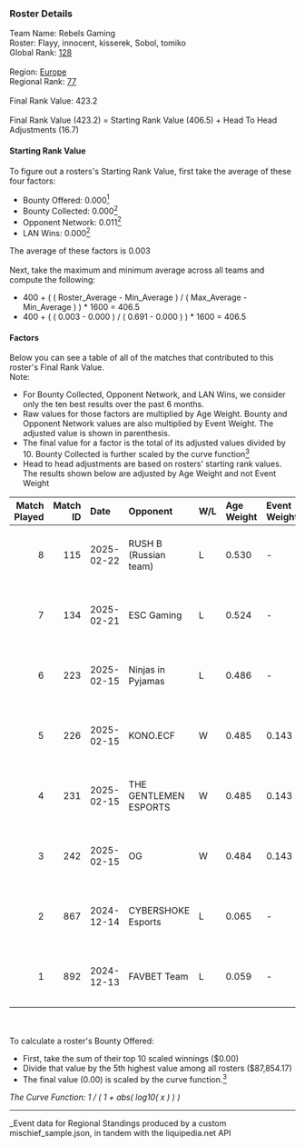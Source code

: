 ### Roster Details<br />
Team Name: Rebels Gaming<br />
Roster: Flayy, innocent, kisserek, Sobol, tomiko<br />
Global Rank: [128](../../standings_global_2025_06_02.md)<br />
<br />
Region: [Europe]( ../../standings_europe_2025_06_02.md)<br />
Regional Rank: [77]( ../../standings_europe_2025_06_02.md)<br />
<br />
Final Rank Value:  423.2<br />
<br />
Final Rank Value (423.2) = Starting Rank Value (406.5) + Head To Head Adjustments (16.7)<br />

#### Starting Rank Value<br />
To figure out a rosters's Starting Rank Value, first take the average of these four factors:<br />
- Bounty Offered: 0.000[<sup>1</sup>](#table2)
- Bounty Collected: 0.000[<sup>2</sup>](#table1)
- Opponent Network: 0.011[<sup>2</sup>](#table1)
- LAN Wins: 0.000[<sup>2</sup>](#table1)

The average of these factors is 0.003<br />
<br />
Next, take the maximum and minimum average across all teams and compute the following:<br />
- 400 + ( ( Roster_Average - Min_Average ) / ( Max_Average - Min_Average ) ) * 1600 = 406.5
- 400 + ( ( 0.003 - 0.000 ) / ( 0.691 - 0.000 ) ) * 1600 = 406.5


#### Factors<br />
Below you can see a table of all of the matches that contributed to this roster's Final Rank Value.<br />
Note:<br />

- For Bounty Collected, Opponent Network, and LAN Wins, we consider only the ten best results over the past 6 months.
- Raw values for those factors are multiplied by Age Weight. Bounty and Opponent Network values are also multiplied by Event Weight. The adjusted value is shown in parenthesis.
- The final value for a factor is the total of its adjusted values divided by 10. Bounty Collected is further scaled by the curve function[<sup>3</sup>](#curveFunction)
- Head to head adjustments are based on rosters' starting rank values. The results shown below are adjusted by Age Weight and not Event Weight
<span id="table1"></span><br />


| Match Played | Match ID | Date       | Opponent              | W/L | Age Weight | Event Weight | Bounty Collected | Opponent Network | LAN Wins  | H2H Adj. | Roster                                   |
| -: | -: | :- | :- | :- | :- | :- | :- | :- | :- | -: | :- |
|            8 |      115 | 2025-02-22 | RUSH B (Russian team) | L   | 0.530      | -            | -                | -                | -         |    -2.67 | Flayy, innocent, kisserek, Sobol, tomiko |
|            7 |      134 | 2025-02-21 | ESC Gaming            | L   | 0.524      | -            | -                | -                | -         |    -6.38 | Flayy, innocent, kisserek, Sobol, tomiko |
|            6 |      223 | 2025-02-15 | Ninjas in Pyjamas     | L   | 0.486      | -            | -                | -                | -         |    -5.48 | Flayy, innocent, kisserek, Sobol, tomiko |
|            5 |      226 | 2025-02-15 | KONO.ECF              | W   | 0.485      | 0.143        | 0.000 (0.000)    | 0.533 (0.037)    | 0 (0.000) |    10.41 | Flayy, innocent, kisserek, Sobol, tomiko |
|            4 |      231 | 2025-02-15 | THE GENTLEMEN ESPORTS | W   | 0.485      | 0.143        | 0.000 (0.000)    | 0.087 (0.006)    | 0 (0.000) |     9.84 | Flayy, innocent, kisserek, Sobol, tomiko |
|            3 |      242 | 2025-02-15 | OG                    | W   | 0.484      | 0.143        | 0.000 (0.000)    | 1.000 (0.069)    | 0 (0.000) |    11.40 | Flayy, innocent, kisserek, Sobol, tomiko |
|            2 |      867 | 2024-12-14 | CYBERSHOKE Esports    | L   | 0.065      | -            | -                | -                | -         |    -0.20 | casey, Flayy, innocent, kisserek, SZPERO |
|            1 |      892 | 2024-12-13 | FAVBET Team           | L   | 0.059      | -            | -                | -                | -         |    -0.27 | casey, Flayy, innocent, kisserek, SZPERO |

<br />
<span id="table2"></span><br />
To calculate a roster's Bounty Offered:<br />

- First, take the sum of their top 10 scaled winnings ($0.00)
- Divide that value by the 5th highest value among all rosters ($87,854.17)
- The final value (0.00) is scaled by the curve function.[<sup>3</sup>](#curveFunction)

<span id="curveFunction"></span>_The Curve Function: 1 / ( 1 + abs( log10( x ) ) )_<br />

---
_Event data for Regional Standings produced by a custom mischief_sample.json, in tandem with the liquipedia.net API<br />
